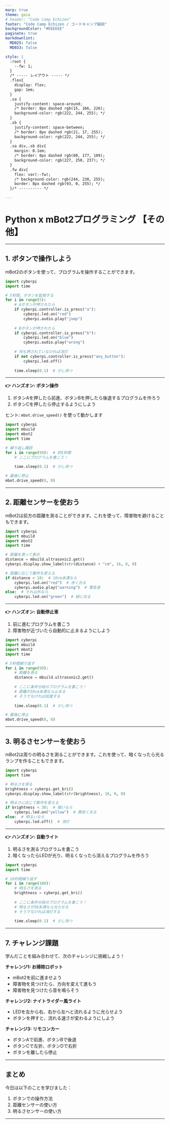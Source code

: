 ```yaml
---
marp: true
theme: gaia
# header: "Code Camp Echizen"
footer: "Code Camp Echizen / コードキャンプ越前"
backgroundColor: "#EEEEEE"
paginate: true
markdownlint:
  MD025: false
  MD033: false

style: |
  :root {
    --fw: 1;
  }
  /* ----- レイアウト ----- */
  .flex{
    display: flex;
    gap: 1em;
  }
  .sa {
    justify-content: space-around;
    /* border: 8px dashed rgb(15, 166, 226);
    background-color: rgb(222, 244, 255); */
  }
  .sb {
    justify-content: space-between;
    /* border: 8px dashed rgb(21, 17, 255);
    background-color: rgb(222, 244, 255); */
  }
  .sa div,.sb div{
    margin: 0.1em;
    /* border: 8px dashed rgb(80, 177, 109);
    background-color: rgb(227, 250, 237); */
  }
  .fw div{
    flex: var(--fw);
    /* background-color: rgb(244, 238, 255);
    border: 8px dashed rgb(93, 0, 255); */
  }/* ---------- */

---
```


# Python x mBot2プログラミング 【その他】

---

## 1. ボタンで操作しよう

mBot2のボタンを使って、プログラムを操作することができます。

```python
import cyberpi
import time

# 5秒間、ボタンを監視する
for i in range(5):
    # Aボタンが押されたら
    if cyberpi.controller.is_press("a"):
        cyberpi.led.on("red")
        cyberpi.audio.play("jump")
    
    # Bボタンが押されたら
    if cyberpi.controller.is_press("b"):
        cyberpi.led.on("blue")
        cyberpi.audio.play("wrong")
    
    # 何も押されていなければ消灯
    if not cyberpi.controller.is_press("any_button"):
        cyberpi.led.off()
    
    time.sleep(0.1)  # 少し待つ
```

---

**👉 ハンズオン: ボタン操作**

1. ボタンAを押したら前進、ボタンBを押したら後退するプログラムを作ろう
2. ボタンCを押したら停止するようにしよう

ヒント: `mbot.drive_speed()` を使って動かします

```python
import cyberpi
import mbuild
import mbot2
import time

# 繰り返し確認
for i in range(50):  # 約5秒間
    # ここにプログラムを書こう！
    
    time.sleep(0.1)  # 少し待つ

# 最後に停止
mbot.drive_speed(0, 0)
```

---

## 2. 距離センサーを使おう

mBot2は前方の距離を測ることができます。これを使って、障害物を避けることもできます。

```python
import cyberpi
import mbuild
import mbot2
import time

# 距離を測って表示
distance = mbuild.ultrasonic2.get()
cyberpi.display.show_label(str(distance) + "cm", 16, 0, 0)

# 距離に応じて動作を変える
if distance < 10:  # 10cm未満なら
    cyberpi.led.on("red")  # 赤く光る
    cyberpi.audio.play("warning")  # 警告音
else:  # それ以外なら
    cyberpi.led.on("green")  # 緑に光る
```

---

**👉 ハンズオン: 自動停止車**

1. 前に進むプログラムを書こう
2. 障害物が近づいたら自動的に止まるようにしよう

```python
import cyberpi
import mbuild
import mbot2
import time

# 5秒間繰り返す
for i in range(50):
    # 距離を測る
    distance = mbuild.ultrasonic2.get()
    
    # ここに条件分岐のプログラムを書こう！
    # 距離が10cm未満なら止まる
    # そうでなければ前進する
    
    time.sleep(0.1)  # 少し待つ

# 最後に停止
mbot.drive_speed(0, 0)
```

---

## 3. 明るさセンサーを使おう

mBot2は周りの明るさを測ることができます。これを使って、暗くなったら光るランプを作ることもできます。

```python
import cyberpi
import time

# 明るさを測る
brightness = cyberpi.get_bri()
cyberpi.display.show_label(str(brightness), 16, 0, 0)

# 明るさに応じて動作を変える
if brightness < 30:  # 暗いなら
    cyberpi.led.on("yellow")  # 黄色く光る
else:  # 明るいなら
    cyberpi.led.off()  # 消灯
```

---

**👉 ハンズオン: 自動ライト**

1. 明るさを測るプログラムを書こう
2. 暗くなったらLEDが光り、明るくなったら消えるプログラムを作ろう

```python
import cyberpi
import time

# 10秒間繰り返す
for i in range(100):
    # 明るさを測る
    brightness = cyberpi.get_bri()
    
    # ここに条件分岐のプログラムを書こう！
    # 明るさが30未満なら光らせる
    # そうでなければ消灯する
    
    time.sleep(0.1)  # 少し待つ
```

---

## 7. チャレンジ課題

学んだことを組み合わせて、次のチャレンジに挑戦しよう！

**チャレンジ1: お掃除ロボット**
- mBot2を前に進ませよう
- 障害物を見つけたら、方向を変えて進もう
- 障害物を見つけたら音を鳴らそう

**チャレンジ2: ナイトライダー風ライト**
- LEDを左から右、右から左へと流れるように光らせよう
- ボタンを押すと、流れる速さが変わるようにしよう

**チャレンジ3: リモコンカー**
- ボタンAで前進、ボタンBで後退
- ボタンCで左折、ボタンDで右折
- ボタンを離したら停止

---

## まとめ

今日は以下のことを学びました：

1. ボタンでの操作方法
2. 距離センサーの使い方
3. 明るさセンサーの使い方

---